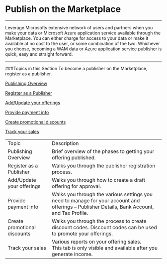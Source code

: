  
<properties 
   pageTitle="Publish on the Marketplace" 
   description="How to Publish on the Marketplace" 
   services="cloud-services" 
   documentationCenter="" 
   authors="kevinscharpenberg" 
   manager="manager-alias" 
   editor=""/>

<tags
   ms.service="marketplace"
   ms.devlang="na"
   ms.topic="article"
   ms.tgt_pltfrm="na"
   ms.workload="data-services" 
   ms.date="02/13/2015"
   ms.author="kevsch"/>

#  Publish on the Marketplace
 -----------
Leverage Microsofts extensive network of users and partners when you make your data or Microsoft Azure application service available through the Marketplace. You can either charge for access to your data or make it available at no cost to the user, or some combination of the two. Whichever you choose, becoming a WAM data or Azure application service publisher is quick, easy and straight forward.

 -----------

###Topics in this Section
To become a publisher on the Marketplace, register as a publisher.

[Publishing Overview](./marketplace-data-market-publishing-overview.md)

[Register as a Publisher](./marketplace-data-market-register-as-a-publisher.md)
 
[Add/Update your offerings](./marketplace-data-market-add-update-your-offerings.md)
 
[Provide payment info](./marketplace-data-market-provide-payment-info.md)
 
[Create promotional discounts](./marketplace-data-market-create-promotional-discounts.md)
 
[Track your sales](./marketplace-data-market-track-your-sales.md)
 
<table>
<tr>
<td>Topic</td><td>Description</td>
</tr>
  <tr>
<td>Publishing Overview
</td><td>Brief overview of the phases to getting your offering published.
</td>
</tr><tr><td>Register as a Publisher
</td><td>Walks you through the publisher registration process.
</td>
</tr><tr><td>Add/Update your offerings
</td><td>Walks you through how to create a draft offering for approval.
</td>
</tr><tr><td>Provide payment info
</td><td>Walks you through the various settings you need to manage for your account and offerings – Publisher Details, Bank Account, and Tax Profile.
</td>
</tr><tr><td>Create promotional discounts
</td><td>Walks you through the process to create discount codes. Discount codes can be used to promote your offerings.
</td>
</tr><tr><td>Track your sales
</td><td>Various reports on your offering sales. <br>
This tab is only visible and available after you generate income.
</td>
</tr>
</table>

